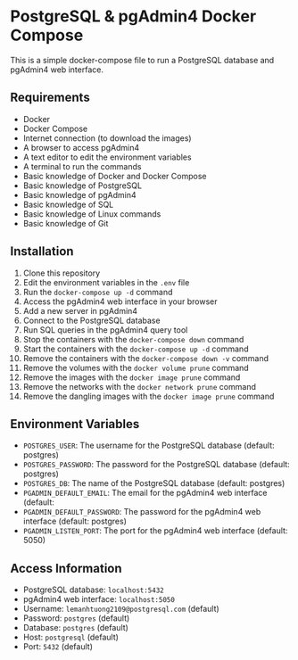 # PostgreSQL & pgAdmin4 Docker Compose
This is a simple docker-compose file to run a PostgreSQL database and pgAdmin4 web interface.

## Requirements
- Docker
- Docker Compose
- Internet connection (to download the images)
- A browser to access pgAdmin4
- A text editor to edit the environment variables
- A terminal to run the commands
- Basic knowledge of Docker and Docker Compose
- Basic knowledge of PostgreSQL
- Basic knowledge of pgAdmin4
- Basic knowledge of SQL
- Basic knowledge of Linux commands
- Basic knowledge of Git

## Installation
1. Clone this repository
2. Edit the environment variables in the `.env` file
3. Run the `docker-compose up -d` command
4. Access the pgAdmin4 web interface in your browser
5. Add a new server in pgAdmin4
6. Connect to the PostgreSQL database
7. Run SQL queries in the pgAdmin4 query tool
8. Stop the containers with the `docker-compose down` command
9. Start the containers with the `docker-compose up -d` command
10. Remove the containers with the `docker-compose down -v` command
11. Remove the volumes with the `docker volume prune` command
12. Remove the images with the `docker image prune` command
13. Remove the networks with the `docker network prune` command
14. Remove the dangling images with the `docker image prune` command
    
## Environment Variables
- `POSTGRES_USER`: The username for the PostgreSQL database (default: postgres)
- `POSTGRES_PASSWORD`: The password for the PostgreSQL database (default: postgres)
- `POSTGRES_DB`: The name of the PostgreSQL database (default: postgres)
- `PGADMIN_DEFAULT_EMAIL`: The email for the pgAdmin4 web interface (default:
- `PGADMIN_DEFAULT_PASSWORD`: The password for the pgAdmin4 web interface (default: postgres)
- `PGADMIN_LISTEN_PORT`: The port for the pgAdmin4 web interface (default: 5050)

## Access Information
- PostgreSQL database: `localhost:5432`
- pgAdmin4 web interface: `localhost:5050`
- Username: `lemanhtuong2109@postgresql.com` (default)
- Password: `postgres` (default)
- Database: `postgres` (default)
- Host: `postgresql` (default)
- Port: `5432` (default)

